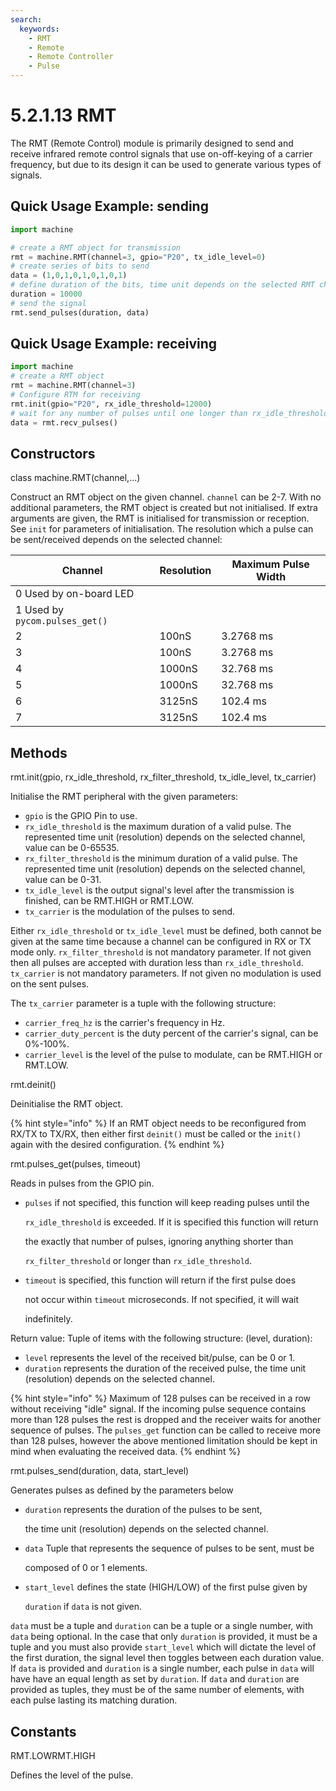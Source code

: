 ```yaml
---
search:
  keywords:
    - RMT
    - Remote
    - Remote Controller
    - Pulse
---
```


# 5.2.1.13 RMT

The RMT \(Remote Control\) module is primarily designed to send and receive infrared remote control signals that use on-off-keying of a carrier frequency, but due to its design it can be used to generate various types of signals.

## Quick Usage Example: sending

```python
import machine

# create a RMT object for transmission
rmt = machine.RMT(channel=3, gpio="P20", tx_idle_level=0)
# create series of bits to send    
data = (1,0,1,0,1,0,1,0,1)
# define duration of the bits, time unit depends on the selected RMT channel  
duration = 10000
# send the signal                                         
rmt.send_pulses(duration, data)
```

## Quick Usage Example: receiving

```python
import machine
# create a RMT object
rmt = machine.RMT(channel=3)
# Configure RTM for receiving
rmt.init(gpio="P20", rx_idle_threshold=12000)     
# wait for any number of pulses until one longer than rx_idle_threshold        
data = rmt.recv_pulses()
```

## Constructors

class machine.RMT\(channel,...\)

Construct an RMT object on the given channel. `channel` can be 2-7. With no additional parameters, the RMT object is created but not initialised. If extra arguments are given, the RMT is initialised for transmission or reception. See `init` for parameters of initialisation. The resolution which a pulse can be sent/received depends on the selected channel:

| Channel | Resolution | Maximum Pulse Width |
| --- | --- | --- |
| 0  Used by on-board LED |  |  |
| 1  Used by `pycom.pulses_get()` |  |  |
| 2 | 100nS | 3.2768 ms |
| 3 | 100nS | 3.2768 ms |
| 4 | 1000nS | 32.768 ms |
| 5 | 1000nS | 32.768 ms |
| 6 | 3125nS | 102.4   ms |
| 7 | 3125nS | 102.4   ms |

## Methods

rmt.init\(gpio, rx\_idle\_threshold, rx\_filter\_threshold, tx\_idle\_level, tx\_carrier\)

Initialise the RMT peripheral with the given parameters:

* `gpio` is the GPIO Pin to use.
* `rx_idle_threshold` is the maximum duration of a valid pulse. The represented time unit \(resolution\) depends on the selected channel, value can be 0-65535.
* `rx_filter_threshold` is the minimum duration of a valid pulse. The represented time unit \(resolution\) depends on the selected channel, value can be 0-31.
* `tx_idle_level` is the output signal's level after the transmission is finished, can be RMT.HIGH or RMT.LOW.
* `tx_carrier` is the modulation of the pulses to send.

Either `rx_idle_threshold` or `tx_idle_level` must be defined, both cannot be given at the same time because a channel can be configured in RX or TX mode only. `rx_filter_threshold` is not mandatory parameter. If not given then all pulses are accepted with duration less than `rx_idle_threshold`. `tx_carrier` is not mandatory parameters. If not given no modulation is used on the sent pulses.

The `tx_carrier` parameter is a tuple with the following structure:

* `carrier_freq_hz` is the carrier's frequency in Hz.
* `carrier_duty_percent` is the duty percent of the carrier's signal, can be 0%-100%.
* `carrier_level` is the level of the pulse to modulate, can be RMT.HIGH or RMT.LOW.

rmt.deinit\(\)

Deinitialise the RMT object.

{% hint style="info" %}
If an RMT object needs to be reconfigured from RX/TX to TX/RX, then either first `deinit()` must be called or the `init()` again with the desired configuration.
{% endhint %}

rmt.pulses\_get\(pulses, timeout\)

Reads in pulses from the GPIO pin.

* `pulses` if not specified, this function will keep reading pulses until the

  `rx_idle_threshold` is exceeded. If it is specified this function will return

  the exactly that number of pulses, ignoring anything shorter than

  `rx_filter_threshold` or longer than `rx_idle_threshold`.

* `timeout` is specified, this function will return if the first pulse does

  not occur within `timeout` microseconds. If not specified, it will wait

  indefinitely.

Return value: Tuple of items with the following structure: \(level, duration\):

* `level` represents the level of the received bit/pulse, can be 0 or 1.
* `duration` represents the duration of the received pulse, the time unit \(resolution\) depends on the selected channel.

{% hint style="info" %}
Maximum of 128 pulses can be received in a row without receiving "idle" signal. If the incoming pulse sequence contains more than 128 pulses the rest is dropped and the receiver waits for another sequence of pulses. The `pulses_get` function can be called to receive more than 128 pulses, however the above mentioned limitation should be kept in mind when evaluating the received data.
{% endhint %}

rmt.pulses\_send\(duration, data, start\_level\)

Generates pulses as defined by the parameters below

* `duration` represents the duration of the pulses to be sent,

  the time unit \(resolution\) depends on the selected channel.

* `data` Tuple that represents the sequence of pulses to be sent, must be

  composed of 0 or 1 elements.

* `start_level` defines the state \(HIGH/LOW\) of the first pulse given by

  `duration` if `data` is not given.

`data` must be a tuple and `duration` can be a tuple or a single number, with `data` being optional. In the case that only `duration` is provided, it must be a tuple and you must also provide `start_level` which will dictate the level of the first duration, the signal level then toggles between each duration value. If `data` is provided and `duration` is a single number, each pulse in `data` will have have an equal length as set by `duration`. If `data` and `duration` are provided as tuples, they must be of the same number of elements, with each pulse lasting its matching duration.

## Constants

RMT.LOWRMT.HIGH

Defines the level of the pulse.

